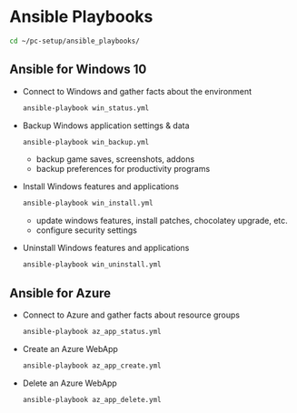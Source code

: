 # Ansible Playbooks

``` bash
cd ~/pc-setup/ansible_playbooks/
```

## Ansible for Windows 10

- Connect to Windows and gather facts about the environment

    ``` bash
    ansible-playbook win_status.yml
    ```

- Backup Windows application settings & data

    ``` bash
    ansible-playbook win_backup.yml
    ```

  - backup game saves, screenshots, addons
  - backup preferences for productivity programs

- Install Windows features and applications

    ``` bash
    ansible-playbook win_install.yml
    ```

  - update windows features, install patches, chocolatey upgrade, etc.
  - configure security settings

- Uninstall Windows features and applications

    ``` bash
    ansible-playbook win_uninstall.yml
    ```

## Ansible for Azure

- Connect to Azure and gather facts about resource groups

    ``` bash
    ansible-playbook az_app_status.yml
    ```

- Create an Azure WebApp

    ``` bash
    ansible-playbook az_app_create.yml
    ```

- Delete an Azure WebApp

    ``` bash
    ansible-playbook az_app_delete.yml
    ```
